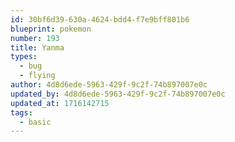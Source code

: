 ```yaml
---
id: 30bf6d39-630a-4624-bdd4-f7e9bff801b6
blueprint: pokemon
number: 193
title: Yanma
types:
  - bug
  - flying
author: 4d8d6ede-5963-429f-9c2f-74b897007e0c
updated_by: 4d8d6ede-5963-429f-9c2f-74b897007e0c
updated_at: 1716142715
tags:
  - basic
---
```

